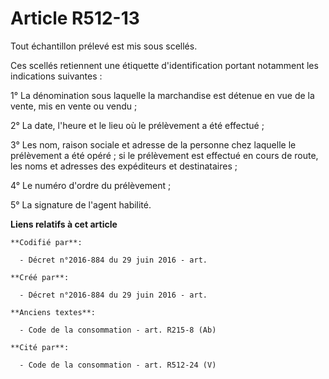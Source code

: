 # Article R512-13

Tout échantillon prélevé est mis sous scellés.

Ces scellés retiennent une étiquette d'identification portant notamment les indications suivantes :

1° La dénomination sous laquelle la marchandise est détenue en vue de la vente, mis en vente ou vendu ;

2° La date, l'heure et le lieu où le prélèvement a été effectué ;

3° Les nom, raison sociale et adresse de la personne chez laquelle le prélèvement a été opéré ; si le prélèvement est
effectué en cours de route, les noms et adresses des expéditeurs et destinataires ;

4° Le numéro d'ordre du prélèvement ;

5° La signature de l'agent habilité.

**Liens relatifs à cet article**

	**Codifié par**:

	  - Décret n°2016-884 du 29 juin 2016 - art.

	**Créé par**:

	  - Décret n°2016-884 du 29 juin 2016 - art.

	**Anciens textes**:

	  - Code de la consommation - art. R215-8 (Ab)

	**Cité par**:

	  - Code de la consommation - art. R512-24 (V)
